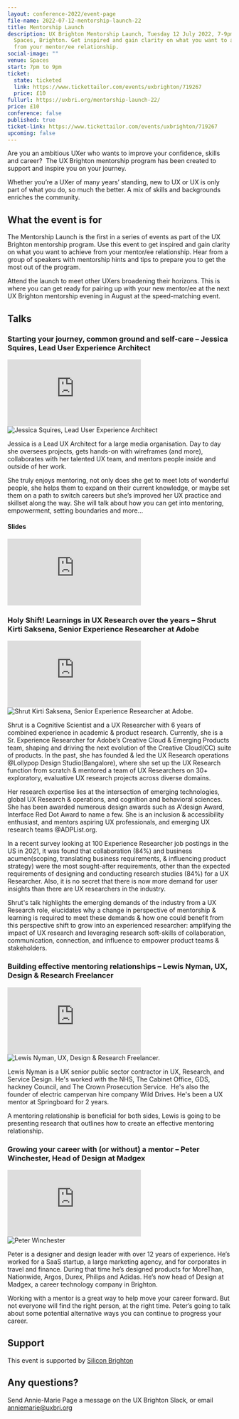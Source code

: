 ```yaml
---
layout: conference-2022/event-page
file-name: 2022-07-12-mentorship-launch-22
title: Mentorship Launch
description: UX Brighton Mentorship Launch, Tuesday 12 July 2022, 7-9pm at
  Spaces, Brighton. Get inspired and gain clarity on what you want to achieve
  from your mentor/ee relationship.
social-image: ""
venue: Spaces
start: 7pm to 9pm
ticket:
  state: ticketed
  link: https://www.tickettailor.com/events/uxbrighton/719267
  price: £10
fullurl: https://uxbri.org/mentorship-launch-22/
price: £10
conference: false
published: true
ticket-link: https://www.tickettailor.com/events/uxbrighton/719267
upcoming: false
---
```

Are you an ambitious UXer who wants to improve your confidence, skills and career?  The UX Brighton mentorship program has been created to support and inspire you on your journey.

Whether you’re a UXer of many years’ standing, new to UX or UX is only part of what you do, so much the better. A mix of skills and backgrounds enriches the community.

## What the event is for

The Mentorship Launch is the first in a series of events as part of the UX Brighton mentorship program. Use this event to get inspired and gain clarity on what you want to achieve from your mentor/ee relationship. Hear from a group of speakers with mentorship hints and tips to prepare you to get the most out of the program.

Attend the launch to meet other UXers broadening their horizons. This is where you can get ready for pairing up with your new mentor/ee at the next UX Brighton mentorship evening in August at the speed-matching event.

## Talks

### **Starting your journey, common ground and self-care –** Jessica Squires, Lead User Experience Architect

<div class="embed-container youtube hd"><iframe src="https://youtube.com/embed/x7dEbgh3GGw" frameborder="0" scrolling="no" allowfullscreen></iframe></div>

<img src="/images/jessica_squires_cropped.png" alt="Jessica Squires, Lead User Experience Architect" class="image-align-right"/>

Jessica is a Lead UX Architect for a large media organisation. Day to day she oversees projects, gets hands-on with wireframes (and more), collaborates with her talented UX team, and mentors people inside and outside of her work.

She truly enjoys mentoring, not only does she get to meet lots of wonderful people, she helps them to expand on their current knowledge, or maybe set them on a path to switch careers but she’s improved her UX practice and skillset along the way. She will talk about how you can get into mentoring, empowerment, setting boundaries and more... 

#### Slides

<div class="embed-container slideshare hd"><iframe src="https://www.slideshare.net/slideshow/embed_code/key/oMuJCaYIpEUZNo" frameborder="0" scrolling="no" allowfullscreen></iframe></div>

### Holy Shift! Learnings in UX Research over the years – Shrut Kirti Saksena, Senior Experience Researcher at Adobe

<div class="embed-container youtube hd"><iframe src="https://youtube.com/embed/uZ2j8i8s9WU" frameborder="0" scrolling="no" allowfullscreen></iframe></div>

<img src="/images/shrut-kirti-saksena-cropped.jpg" alt="Shrut Kirti Saksena, Senior Experience Researcher at Adobe." class="image-align-right"/>

Shrut is a Cognitive Scientist and a UX Researcher with 6 years of combined experience in academic & product research. Currently, she is a Sr. Experience Researcher for Adobe’s Creative Cloud & Emerging Products team, shaping and driving the next evolution of the Creative Cloud(CC) suite of products.
In the past, she has founded & led the UX Research operations @Lollypop Design Studio(Bangalore), where she set up the UX Research function from scratch & mentored a team of UX Researchers on 30+ exploratory, evaluative UX research projects across diverse domains.

Her research expertise lies at the intersection of emerging technologies, global UX Research & operations, and cognition and behavioral sciences. She has been awarded numerous design awards such as A'design Award, Interface Red Dot Award to name a few. She is an inclusion & accessibility enthusiast, and mentors aspiring UX professionals, and emerging UX research teams @ADPList.org.

In a recent survey looking at 100 Experience Researcher job postings in the US in 2021, it was found that collaboration (84%) and business acumen(scoping, translating business requirements, & influencing product strategy) were the most sought-after requirements, other than the expected requirements of designing and conducting research studies (84%) for a UX Researcher. Also, it is no secret that there is now more demand for user insights than there are UX researchers in the industry.

Shrut's talk highlights the emerging demands of the industry from a UX Research role, elucidates why a change in perspective of mentorship & learning is required to meet these demands & how one could benefit from this perspective shift to grow into an experienced researcher: amplifying the impact of UX research and leveraging research soft-skills of collaboration, communication, connection, and influence to empower product teams & stakeholders.

### Building effective mentoring relationships – Lewis Nyman, UX, Design & Research Freelancer

<div class="embed-container youtube hd"><iframe src="https://youtube.com/embed/9HnvpawBUJk" frameborder="0" scrolling="no" allowfullscreen></iframe></div>

<img src="/images/d7x_0366-wowo_sm_2400px.jpg" alt="Lewis Nyman, UX, Design & Research Freelancer." class="image-align-right"/>

Lewis Nyman is a UK senior public sector contractor in UX, Research, and Service Design. He's worked with the NHS, The Cabinet Office, GDS, hackney Council, and The Crown Prosecution Service.  He's also the founder of electric campervan hire company Wild Drives. He's been a UX mentor at Springboard for 2 years. 

A mentoring relationship is beneficial for both sides, Lewis is going to be presenting research that outlines how to create an effective mentoring relationship.

### Growing your career with (or without) a mentor – Peter Winchester, Head of Design at Madgex

<div class="embed-container youtube hd"><iframe src="https://youtube.com/embed/6kj7-fc5mLI" frameborder="0" scrolling="no" allowfullscreen></iframe></div>

<img src="/images/pw.jpeg" alt="Peter Winchester" class="image-align-right"/>

Peter is a designer and design leader with over 12 years of experience. He’s worked for a SaaS startup, a large marketing agency, and for corporates in travel and finance. During that time he’s designed products for MoreThan, Nationwide, Argos, Durex, Philips and Adidas. He’s now head of Design at Madgex, a career technology company in Brighton.

Working with a mentor is a great way to help move your career forward. But not everyone will find the right person, at the right time. Peter’s going to talk about some potential alternative ways you can continue to progress your career.

## S﻿upport

This event is supported by [Silicon Brighton](https://siliconbrighton.com/)

## Any questions?

Send Annie-Marie Page a message on the UX Brighton Slack, or email anniemarie@uxbri.org